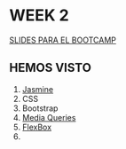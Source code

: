 <h1>WEEK 2</h1>

<a href="https://skylabcoders.github.io/bootcamp-julio2017/?full#html5">SLIDES PARA EL BOOTCAMP</a>

<h2>HEMOS VISTO</h2>

<ol>
    <li><a href="">Jasmine</a></li>
    <li>CSS</li>
    <li>Bootstrap</li>
    <li><a href="https://github.com/jovihu10/skylab_bootcamp2017/blob/master/COURSE/week2/mediaqueries.md">Media Queries</a></li>
    <li><a href="https://github.com/jovihu10/skylab_bootcamp2017/blob/master/COURSE/week2/flexbox.md">FlexBox</a></li>
    <li></li>
</ol>